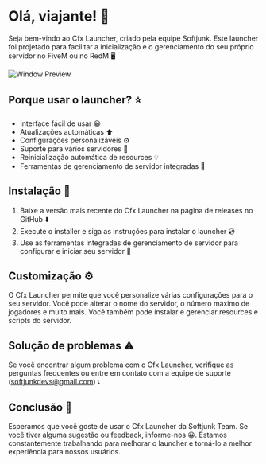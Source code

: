 # Olá, viajante! 👋

Seja bem-vindo ao Cfx Launcher, criado pela equipe Softjunk. Este launcher foi projetado para facilitar a inicialização e o gerenciamento do seu próprio servidor no FiveM ou no RedM 🖥️

![Window Preview](https://i.postimg.cc/2yYSzrK6/ezgif-com-gif-maker.gif)

## Porque usar o launcher? ⭐

- Interface fácil de usar 😀
- Atualizações automáticas ⬆️
- Configurações personalizáveis ⚙️
- Suporte para vários servidores 💂
- Reinicialização automática de resources 💡
- Ferramentas de gerenciamento de servidor integradas 🔧

## Instalação 💾

1. Baixe a versão mais recente do Cfx Launcher na página de releases no GitHub ⬇️
2. Execute o installer e siga as instruções para instalar o launcher 💿
3. Use as ferramentas integradas de gerenciamento de servidor para configurar e iniciar seu servidor 🚀

## Customização ⚙️

O Cfx Launcher permite que você personalize várias configurações para o seu servidor. Você pode alterar o nome do servidor, o número máximo de jogadores e muito mais. Você também pode instalar e gerenciar resources e scripts do servidor.

## Solução de problemas ⚠️

Se você encontrar algum problema com o Cfx Launcher, verifique as perguntas frequentes ou entre em contato com a equipe de suporte (softjunkdevs@gmail.com) 📞

## Conclusão 🎉

Esperamos que você goste de usar o Cfx Launcher da Softjunk Team. Se você tiver alguma sugestão ou feedback, informe-nos 😀. Estamos constantemente trabalhando para melhorar o launcher e torná-lo a melhor experiência para nossos usuários.
